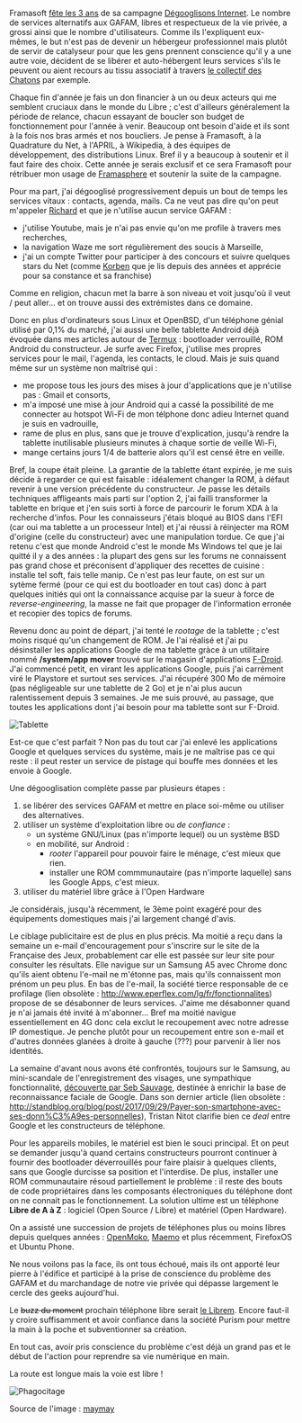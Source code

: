 <!-- title: Protégeons notre vie privée -->
<!-- category: Humeur -->
<!-- tag: planet -->

Framasoft [fête les 3
ans](https://framablog.org/2017/09/25/degooglisons-internet-cest-la-fin-du-debut)
de sa campagne [Dégooglisons Internet](https://degooglisons-internet.org). Le
nombre de services alternatifs aux GAFAM, libres et respectueux de la vie
privée, a grossi ainsi que le nombre d'utilisateurs.<!-- more --> Comme ils l'expliquent
eux-mêmes, le but n'est pas de devenir un hébergeur professionnel mais plutôt de
servir de catalyseur pour que les gens prennent conscience qu'il y a une autre
voie, décident de se libérer et auto-hébergent leurs services s'ils le peuvent
ou aient recours au tissu associatif à travers [le collectif des
Chatons](https://chatons.org) par exemple.

Chaque fin d'année je fais un don financier à un ou deux acteurs qui me semblent
cruciaux dans le monde du Libre ; c'est d'ailleurs généralement la période de
relance, chacun essayant de boucler son budget de fonctionnement pour l'année à
venir. Beaucoup ont besoin d'aide et ils sont à la fois nos bras armés et nos
boucliers. Je pense à Framasoft, à la Quadrature du Net, à l'APRIL, à Wikipedia, à
des équipes de développement, des distributions Linux. Bref il y a beaucoup à
soutenir et il faut faire des choix. Cette année je serais exclusif et ce sera
Framasoft pour rétribuer mon usage de [Framasphere](https://framasphere.org) et
soutenir la suite de la campagne.

Pour ma part, j'ai dégooglisé progressivement depuis un bout de temps les
services vitaux : contacts, agenda, mails. Ca ne veut pas dire qu'on peut
m'appeler [Richard](https://fr.wikipedia.org/wiki/Richard_Stallman) et que je
n'utilise aucun service GAFAM :  

- j'utilise Youtube, mais je n'ai pas envie qu'on me profile à travers mes recherches,
- la navigation Waze me sort régulièrement des soucis à Marseille,
- j'ai un compte Twitter pour participer à des concours et suivre quelques stars du Net (comme [Korben](https://korben.info) que je lis depuis des années et apprécie pour sa constance et sa franchise)

Comme en religion, chacun met la barre à son niveau et voit jusqu'où il veut /
peut aller... et on trouve aussi des extrémistes dans ce domaine.

Donc en plus d'ordinateurs sous Linux et OpenBSD, d'un téléphone génial utilisé
par 0,1% du marché, j'ai aussi une belle tablette Android déjà évoquée dans mes
articles autour de [Termux](https://termux.com) : bootloader verrouillé, ROM
Android du constructeur. Je surfe avec Firefox, j'utilise mes propres services
pour le mail, l'agenda, les contacts, le cloud. Mais je suis quand même sur un
système non maîtrisé qui :

- me propose tous les jours des mises à jour d'applications que je n'utilise pas : Gmail et consorts,
- m'a imposé une mise à jour Android qui a cassé la possibilité de me connecter au hotspot Wi-Fi de mon télphone donc adieu Internet quand je suis en vadrouille,
- rame de plus en plus, sans que je trouve d'explication, jusqu'à rendre la tablette inutilisable plusieurs minutes à chaque sortie de veille Wi-Fi,
- mange certains jours 1/4 de batterie alors qu'il est censé être en veille.

Bref, la coupe était pleine. La garantie de la tablette étant expirée, je me
suis décide à regarder ce qui est faisable : idéalement changer la ROM, à défaut
revenir à une version précédente du constructeur. Je passe les détails
techniques affligeants mais parti sur l'option 2, j'ai failli transformer la
tablette en brique et j'en suis sorti à force de parcourir le forum XDA à la
recherche d'infos. Pour les connaisseurs j'étais bloqué au BIOS dans l'EFI (car
oui ma tablette a un processeur Intel) et j'ai réussi à réinjecter ma ROM
d'origine (celle du constructeur) avec une manipulation tordue. Ce que j'ai
retenu c'est que monde Android c'est le monde Ms Windows tel que je lai quitté
il y a des années : la plupart des gens sur les forums ne connaissent pas grand
chose et préconisent d'appliquer des recettes de cuisine : installe tel soft,
fais telle manip. Ce n'est pas leur faute, on est sur un sytème fermé (pour ce
qui est du bootloader en tout cas) donc à part quelques initiés qui ont la
connaissance acquise par la sueur à force de *reverse-engineering*, la masse ne
fait que propager de l'information erronée et recopier des topics de forums.

Revenu donc au point de départ, j'ai tenté le *rootage* de la tablette ; c'est
moins risqué qu'un changement de ROM. Je l'ai réalisé et j'ai pu désinstaller
les applications Google de ma tablette gràce à un utilitaire nommé **/system/app
mover** trouvé sur le magasin d'applications [F-Droid](https://f-droid.org).
J'ai commencé petit, en virant les applications Google, puis j'ai carrément viré
le Playstore et surtout ses services. J'ai récupéré 300 Mo de mémoire (pas
négligeable sur une tablette de 2 Go) et je n'ai plus aucun ralentissement
depuis 3 semaines. Je me suis prouvé, au passage, que toutes les applications
dont j'ai besoin pour ma tablette sont sur F-Droid.

![Tablette](/images/2017/tablette-root.jpg)

Est-ce que c'est parfait ? Non pas du tout car j'ai enlevé les applications
Google et quelques services du système, mais je ne maîtrise pas ce qui reste :
il peut rester un service de pistage qui bouffe mes données et les envoie à
Google.

Une dégooglisation complète passe par plusieurs étapes :

1. se libérer des services GAFAM et mettre en place soi-même ou utiliser des alternatives.
2. utiliser un système d'exploitation libre ou *de confiance* :
    - un système GNU/Linux (pas n'importe lequel) ou un système BSD
    - en mobilité, sur Android :
        - *rooter* l'appareil pour pouvoir faire le ménage, c'est mieux que rien.
        - installer une ROM commmunautaire (pas n'importe laquelle) sans les Google Apps, c'est mieux.
3. utiliser du matériel libre grâce à l'Open Hardware

Je considérais, jusqu'à récemment, le 3ème point exagéré pour des équipements
domestiques mais j'ai largement changé d'avis.

Le ciblage publicitaire est de plus en plus précis. Ma moitié a reçu dans la
semaine un e-mail d'encouragement pour s'inscrire sur le site de la Française
des Jeux, probablement car elle est passée sur leur site pour consulter les
résultats. Elle navigue sur un Samsung A5 avec Chrome donc qu'ils aient obtenu
l'e-mail ne m'étonne pas, mais qu'ils connaissent mon prénom un peu plus. En bas
de l'e-mail, la société tierce responsable de ce
profilage (lien obsolète : http://www.eperflex.com/lg/fr/fonctionnalites) propose de se
désabonner de leurs services. J'aime me désabonner quand je n'ai jamais été
invité à m'abonner... Bref ma moitié navigue essentiellement en 4G donc cela
exclut le recoupement avec notre adresse IP domestique. Je penche plutôt pour un
recoupement entre son e-mail et d'autres données glanées à droite à gauche (???)
pour parvenir à lier nos identités.

La semaine d'avant nous avons été confrontés, toujours sur le Samsung, au
mini-scandale de l'enregistrement des visages, une sympathique fonctionnalité,
[découverte par Seb Sauvage](http://sebsauvage.net/links/?0vFdFg), destinée à
enrichir la base de reconnaissance faciale de Google. Dans son dernier
article (lien obsolète : http://standblog.org/blog/post/2017/09/29/Payer-son-smartphone-avec-ses-donn%C3%A9es-personnelles),
Tristan Nitot clarifie bien ce *deal* entre Google et les constructeurs de
téléphone.

Pour les appareils mobiles, le matériel est bien le souci principal. Et on peut
se demander jusqu'à quand certains constructeurs pourront continuer à fournir
des bootloader déverrouillés pour faire plaisir à quelques clients, sans que
Google durcisse sa position et l'interdise. De plus, installer une ROM
communautaire résoud partiellement le problème : il reste des bouts de code
propriétaires dans les composants électroniques du téléphone dont on ne connait
pas le fonctionnement. La solution ultime est un téléphone **Libre de A à Z** :
logiciel (Open Source / Libre) et matériel (Open Hardware).

On a assisté une succession de projets de téléphones plus ou moins libres depuis
quelques années : [OpenMoko](https://fr.wikipedia.org/wiki/OpenMoko),
[Maemo](https://fr.wikipedia.org/wiki/Maemo) et plus récemment, FirefoxOS et
Ubuntu Phone.

Ne nous voilons pas la face, ils ont tous échoué, mais ils ont apporté leur
pierre à l'édifice et participé à la prise de conscience du problème des GAFAM
et du marchandage de notre vie privée qui dépasse largement le cercle des geeks
aujourd'hui.

Le ~~buzz du moment~~ prochain téléphone libre serait [le
Librem](https://puri.sm/). Encore faut-il y croire suffisamment et avoir
confiance dans la société Purism pour mettre la main à la poche et subventionner
sa création.

En tout cas, avoir pris conscience du problème c'est déjà un grand pas et le
début de l'action pour reprendre sa vie numérique en main.

La route est longue mais la voie est libre !

![Phagocitage](/images/2017/phone-boss.jpg)

Source de l'image : [maymay](https://framasphere.org/people/f01a0d1e920196e5)

